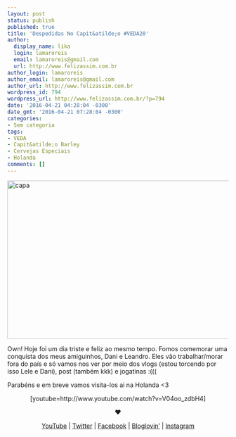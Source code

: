 ```yaml
---
layout: post
status: publish
published: true
title: 'Despedidas No Capit&atilde;o #VEDA20'
author:
  display_name: lika
  login: lamaroreis
  email: lamaroreis@gmail.com
  url: http://www.felizassim.com.br
author_login: lamaroreis
author_email: lamaroreis@gmail.com
author_url: http://www.felizassim.com.br
wordpress_id: 794
wordpress_url: http://www.felizassim.com.br/?p=794
date: '2016-04-21 04:28:04 -0300'
date_gmt: '2016-04-21 07:28:04 -0300'
categories:
- Sem categoria
tags:
- VEDA
- Capit&atilde;o Barley
- Cervejas Especiais
- Holanda
comments: []
---
```

<p><a href="http://www.felizassim.com.br/wp-content/uploads/2016/04/capa20.jpg"><img class="aligncenter size-large wp-image-795" src="http://www.felizassim.com.br/wp-content/uploads/2016/04/capa20-1024x576.jpg" alt="capa" width="640" height="360" /></a></p>
<p>Own! Hoje foi um dia triste e feliz ao mesmo tempo. Fomos comemorar uma conquista dos&nbsp;meus amiguinhos, Dani e Leandro. Eles v&atilde;o trabalhar/morar fora do pa&iacute;s e s&oacute; vamos nos ver por meio dos vlogs (estou torcendo por isso Lele e Dani), post (tamb&eacute;m kkk) e jogatinas :(((</p>
<p>Parab&eacute;ns e em breve vamos visita-los ai na Holanda <3</p>
<p style="text-align: center;">[youtube=http://www.youtube.com/watch?v=V04oo_zdbH4]</p></p>
<p style="text-align: center;"><b>&hearts;</b></p></p>
<p style="text-align: center;"><a href="https://www.youtube.com/channel/UCTk3xkOSzWzf8Ba-wJN8jDA">YouTube</a> |&nbsp;<a href="https://twitter.com/pocketlika">Twitter</a>&nbsp;|&nbsp;<a href="http://www.facebook.com/blogfelizassim">Facebook</a>&nbsp;|&nbsp;<a href="https://www.bloglovin.com/blogs/feliz-assim-14224049">Bloglovin&rsquo;</a>&nbsp;|&nbsp;<a href="http://instagram.com/pocketlika">Instagram</a></p></p>
